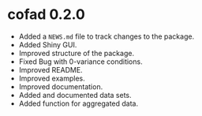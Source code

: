 # cofad 0.2.0

* Added a `NEWS.md` file to track changes to the package.
* Added Shiny GUI.
* Improved structure of the package.
* Fixed Bug with 0-variance conditions.
* Improved README.
* Improved examples.
* Improved documentation.
* Added and documented data sets.
* Added function for aggregated data.

